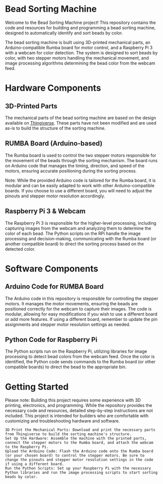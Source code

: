 # Bead Sorting Machine

Welcome to the Bead Sorting Machine project! This repository contains the code and resources for building and programming a bead sorting machine, designed to automatically identify and sort beads by color.

The bead sorting machine is built using 3D-printed mechanical parts, an Arduino-compatible Rumba board for motor control, and a Raspberry Pi 3 with a webcam for color detection. The system is designed to sort beads by color, with two stepper motors handling the mechanical movement, and image processing algorithms determining the bead color from the webcam feed.

# Hardware Components
## 3D-Printed Parts
The mechanical parts of the bead sorting machine are based on the design available on [Thingiverse](https://www.thingiverse.com/thing:5228416). These parts have not been modified and are used as-is to build the structure of the sorting machine.

## RUMBA Board (Arduino-based)
The Rumba board is used to control the two stepper motors responsible for the movement of the beads through the sorting mechanism. The board runs on Arduino code that manages the timing, direction, and speed of the motors, ensuring accurate positioning during the sorting process.

Note: While the provided Arduino code is tailored for the Rumba board, it is modular and can be easily adapted to work with other Arduino-compatible boards. If you choose to use a different board, you will need to adjust the pinouts and stepper motor resolution accordingly.

## Raspberry Pi 3 & Webcam
The Raspberry Pi 3 is responsible for the higher-level processing, including capturing images from the webcam and analyzing them to determine the color of each bead. The Python scripts on the RPi handle the image processing and decision-making, communicating with the Rumba board (or another compatible board) to direct the sorting process based on the detected color.

# Software Components
## Arduino Code for RUMBA Board
The Arduino code in this repository is responsible for controlling the stepper motors. It manages the motor movements, ensuring the beads are positioned correctly for the webcam to capture their images. The code is modular, allowing for easy modifications if you wish to use a different board or add more features. If using a different board, remember to update the pin assignments and stepper motor resolution settings as needed.

## Python Code for Raspberry Pi
The Python scripts run on the Raspberry Pi, utilizing libraries for image processing to detect bead colors from the webcam feed. Once the color is identified, the Python code sends commands to the Rumba board (or other compatible boards) to direct the bead to the appropriate bin.

# Getting Started
Please note: Building this project requires some experience with 3D printing, electronics, and programming. While the repository provides the necessary code and resources, detailed step-by-step instructions are not included. This project is intended for builders who are comfortable with customizing and troubleshooting hardware and software.

    3D Print the Mechanical Parts: Download and print the necessary parts from Thingiverse to build the sorting machine's structure.
    Set Up the Hardware: Assemble the machine with the printed parts, connect the stepper motors to the Rumba board, and attach the webcam to the Raspberry Pi.
    Upload the Arduino Code: Flash the Arduino code onto the Rumba board (or your chosen board) to control the stepper motors. Be sure to change the pinouts and stepper motor resolution settings in the code if using a different board.
    Run the Python Scripts: Set up your Raspberry Pi with the necessary Python libraries and run the image processing scripts to start sorting beads by color.
